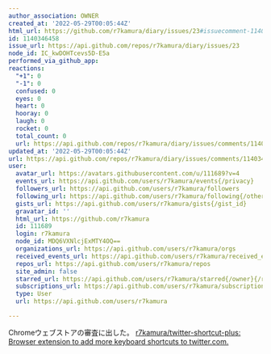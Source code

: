 ```yaml
---
author_association: OWNER
created_at: '2022-05-29T00:05:44Z'
html_url: https://github.com/r7kamura/diary/issues/23#issuecomment-1140346458
id: 1140346458
issue_url: https://api.github.com/repos/r7kamura/diary/issues/23
node_id: IC_kwDOHTcevs5D-E5a
performed_via_github_app: 
reactions:
  "+1": 0
  "-1": 0
  confused: 0
  eyes: 0
  heart: 0
  hooray: 0
  laugh: 0
  rocket: 0
  total_count: 0
  url: https://api.github.com/repos/r7kamura/diary/issues/comments/1140346458/reactions
updated_at: '2022-05-29T00:05:44Z'
url: https://api.github.com/repos/r7kamura/diary/issues/comments/1140346458
user:
  avatar_url: https://avatars.githubusercontent.com/u/111689?v=4
  events_url: https://api.github.com/users/r7kamura/events{/privacy}
  followers_url: https://api.github.com/users/r7kamura/followers
  following_url: https://api.github.com/users/r7kamura/following{/other_user}
  gists_url: https://api.github.com/users/r7kamura/gists{/gist_id}
  gravatar_id: ''
  html_url: https://github.com/r7kamura
  id: 111689
  login: r7kamura
  node_id: MDQ6VXNlcjExMTY4OQ==
  organizations_url: https://api.github.com/users/r7kamura/orgs
  received_events_url: https://api.github.com/users/r7kamura/received_events
  repos_url: https://api.github.com/users/r7kamura/repos
  site_admin: false
  starred_url: https://api.github.com/users/r7kamura/starred{/owner}{/repo}
  subscriptions_url: https://api.github.com/users/r7kamura/subscriptions
  type: User
  url: https://api.github.com/users/r7kamura

---
```

Chromeウェブストアの審査に出した。
[r7kamura/twitter-shortcut-plus: Browser extension to add more keyboard shortcuts to twitter.com.](https://github.com/r7kamura/twitter-shortcut-plus)